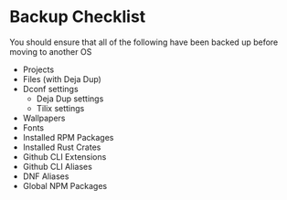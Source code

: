 # Backup Checklist

You should ensure that all of the following have been backed up before moving to another OS

- Projects
- Files (with Deja Dup)
- Dconf settings
  - Deja Dup settings
  - Tilix settings
- Wallpapers
- Fonts
- Installed RPM Packages
- Installed Rust Crates
- Github CLI Extensions
- Github CLI Aliases
- DNF Aliases
- Global NPM Packages
